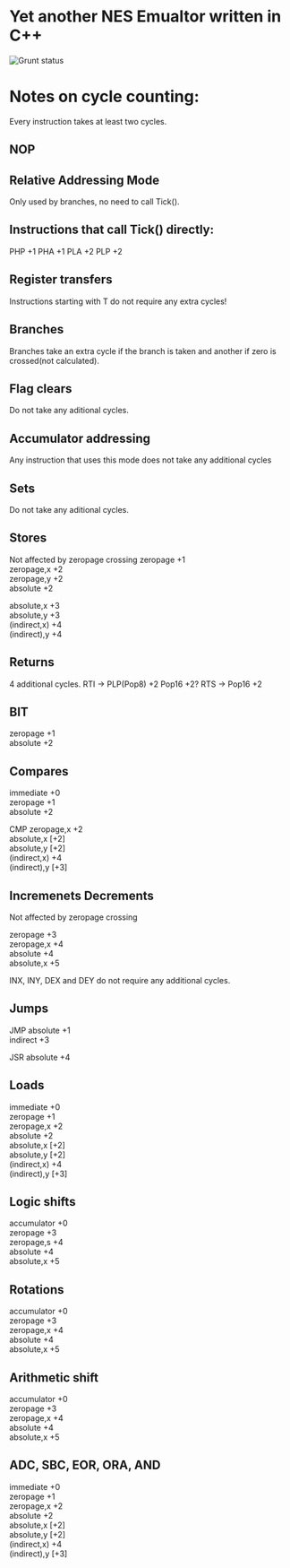 # Yet another NES Emualtor written in C++

![Grunt status](https://ci.appveyor.com/api/projects/status/github/elvircrn/NESEmu?branch=master&svg=true) 

# Notes on cycle counting:

Every instruction takes at least two cycles.

## NOP

## Relative Addressing Mode
Only used by branches, no need to call Tick().

## Instructions that call Tick() directly:
PHP +1 
PHA +1
PLA +2
PLP +2

## Register transfers
Instructions starting with T do not require any extra cycles!

## Branches
Branches take an extra cycle if the branch is taken and another if zero is
crossed(not calculated).

## Flag clears
Do not take any aditional cycles.

## Accumulator addressing
Any instruction that uses this mode does not take any additional cycles

## Sets
Do not take any aditional cycles.

## Stores
Not affected by zeropage crossing
zeropage   +1\
zeropage,x +2\
zeropage,y +2\
absolute   +2

absolute,x   +3\
absolute,y   +3\
(indirect,x) +4\
(indirect),y +4

## Returns
4 additional cycles.
RTI -> PLP(Pop8)  +2
       Pop16      +2?
RTS -> Pop16 +2

## BIT
zeropage +1\
absolute +2

## Compares
immediate +0\
zeropage  +1\
absolute  +2

CMP
zeropage,x +2\
absolute,x [+2]\
absolute,y [+2]\
(indirect,x) +4\
(indirect),y [+3]


## Incremenets Decrements
Not affected by zeropage crossing

zeropage +3\
zeropage,x +4\
absolute +4\
absolute,x +5

INX, INY, DEX and DEY do not require any additional cycles.

## Jumps
JMP
absolute +1\
indirect +3

JSR
absolute +4

## Loads

immediate     +0\
zeropage      +1\
zeropage,x    +2\
absolute      +2\
absolute,x    [+2]\
absolute,y    [+2]\
(indirect,x)  +4\
(indirect),y  [+3]


## Logic shifts
accumulator   +0\
zeropage      +3\
zeropage,s    +4\
absolute      +4\
absolute,x    +5

## Rotations
accumulator   +0\
zeropage      +3\
zeropage,x    +4\
absolute      +4\
absolute,x    +5

## Arithmetic shift
accumulator   +0\
zeropage      +3\
zeropage,x    +4\
absolute      +4\
absolute,x    +5


## ADC, SBC, EOR, ORA, AND
immediate     +0\
zeropage      +1\
zeropage,x    +2\
absolute      +2\
absolute,x    [+2]\
absolute,y    [+2]\
(indirect,x)  +4\
(indirect),y  [+3]



